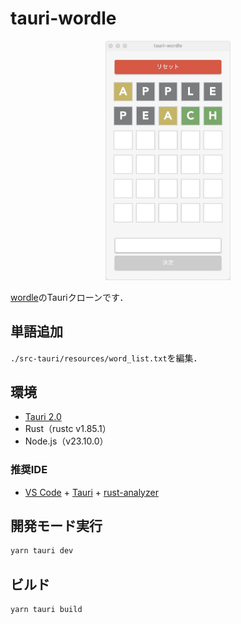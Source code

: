 # tauri-wordle

<p align="center">
<img src="./doc/img/wordle.webp" width=200px>
</p>

[wordle](https://www.nytimes.com/games/wordle/index.html)のTauriクローンです．

## 単語追加
`./src-tauri/resources/word_list.txt`を編集．

## 環境
- [Tauri 2.0](https://v2.tauri.app/ja/)
- Rust（rustc v1.85.1）
- Node.js（v23.10.0）

### 推奨IDE
- [VS Code](https://code.visualstudio.com/) + [Tauri](https://marketplace.visualstudio.com/items?itemName=tauri-apps.tauri-vscode) + [rust-analyzer](https://marketplace.visualstudio.com/items?itemName=rust-lang.rust-analyzer)

## 開発モード実行

```bash
yarn tauri dev
```

## ビルド
```bash
yarn tauri build
```